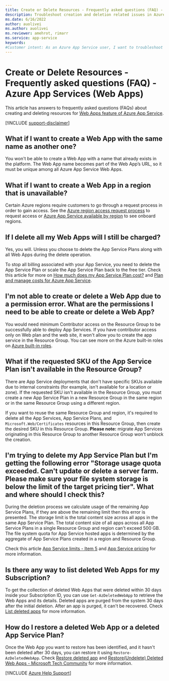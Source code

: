 ```yaml
---
title: Create or Delete Resources - Frequently asked questions (FAQ) - Azure App Services (Web Apps)
description: Troubleshoot creation and deletion related issues in Azure App Service.
ms.date: 6/16/2022
author: auolivei
ms.author: auolivei
ms.reviewer: amehrot, rimarr
ms.service: app-service
keywords:
#Customer intent: As an Azure App Service user, I want to troubleshoot the creation and deletion related issues.
---
```


# Create or Delete Resources - Frequently asked questions (FAQ) - Azure App Services (Web Apps)

This article has answers to frequently asked questions (FAQs) about creating and deleting resources for [Web Apps feature of Azure App Service](https://azure.microsoft.com/services/app-service/web/).

[!INCLUDE [support-disclaimer](../../includes/support-disclaimer.md)]

## What if I want to create a Web App with the same name as another one?

You won't be able to create a Web App with a name that already exists in the platform. The Web App name becomes part of the Web App’s URL, so it must be unique among all Azure App Service Web Apps.

## What if I want to create a Web App in a region that is unavailable?

Certain Azure regions require customers to go through a request process in order to gain access. See the [Azure region access request process](https://docs.microsoft.com/troubleshoot/azure/general/region-access-request-process) to request access or [Azure App Service available by region](https://azure.microsoft.com/global-infrastructure/services/?products=app-service&regions=all) to see onboard regions.

## If I delete all my Web Apps will I still be charged?

Yes, you will. Unless you choose to delete the App Service Plans along with all Web Apps during the delete operation.

To stop all billing associated with your App Service, you need to delete the App Service Plan or scale the App Service Plan back to the free tier. Check this article for more on [How much does my App Service Plan cost?](https://docs.microsoft.com/azure/app-service/overview-hosting-plans#how-much-does-my-app-service-plan-cost) and [Plan and manage costs for Azure App Service](https://docs.microsoft.com/azure/app-service/overview-manage-costs).

## I'm not able to create or delete a Web App due to a permission error. What are the permissions I need to be able to create or delete a Web App?

You would need minimum Contributor access on the Resource Group to be successfully able to deploy App Services. If you have contributor access only on Web plan and the web site, it won't allow you to create the app service in the Resource Group.
You can see more on the Azure built-in roles on [Azure built-in roles](https://docs.microsoft.com/azure/role-based-access-control/built-in-roles).

## What if the requested SKU of the App Service Plan isn't available in the Resource Group?

There are App Service deployments that don't have specific SKUs available due to internal constraints (for example, isn't available for a location or zone). If the requested SKU isn't available in the Resource Group, you must create a new App Service Plan in a new Resource Group in the same region or in the same Resource Group using a different region.

If you want to reuse the same Resource Group and region, it's required to delete all the App Services, App Service Plans, and `Microsoft.Web/Certificates` resources in this Resource Group, then create the desired SKU in this Resource Group. **Please note:** migrate App Services originating in this Resource Group to another Resource Group won’t unblock the creation.

## I'm trying to delete my App Service Plan but I'm getting the following error "Storage usage quota exceeded. Can't update or delete a server farm. Please make sure your file system storage is below the limit of the target pricing tier". What and where should I check this?

During the deletion process we calculate usage of the remaining App Service Plans, if they are above the remaining limit then this error is presented.
The storage limit is the total content size across all apps in the same App Service Plan. The total content size of all apps across all App Service Plans in a single Resource Group and region can't exceed 500 GB. The file system quota for App Service hosted apps is determined by the aggregate of App Service Plans created in a region and Resource Group.

Check this article [App Service limits - Item 5](https://docs.microsoft.com/azure/azure-resource-manager/management/azure-subscription-service-limits#app-service-limits)  and [App Service pricing](https://azure.microsoft.com/pricing/details/app-service/windows/) for more information.

## Is there any way to list deleted Web Apps for my Subscription?

To get the collection of deleted Web Apps that were deleted within 30 days inside your Subscription ID, you can use `Get-AzDeletedWebApp` to retrieve the Web Apps and its details. Deleted apps are purged from the system 30 days after the initial deletion. After an app is purged, it can't be recovered. Check [List deleted apps](https://docs.microsoft.com/azure/app-service/app-service-undelete#list-deleted-apps) for more information.

## How do I restore a deleted Web App or a deleted App Service Plan?

Once the Web App you want to restore has been identified, and it hasn't been deleted after 30 days, you can restore it using `Restore-AzDeletedWebApp`. Check [Restore deleted app](https://docs.microsoft.com/azure/app-service/app-service-undelete#restore-deleted-app) and [Restore(Undelete) Deleted Web Apps - Microsoft Tech Community](https://techcommunity.microsoft.com/t5/apps-on-azure-blog/restore-undelete-deleted-web-apps/ba-p/2922088) for more information.

[!INCLUDE [Azure Help Support](../../includes/azure-help-support.md)]
